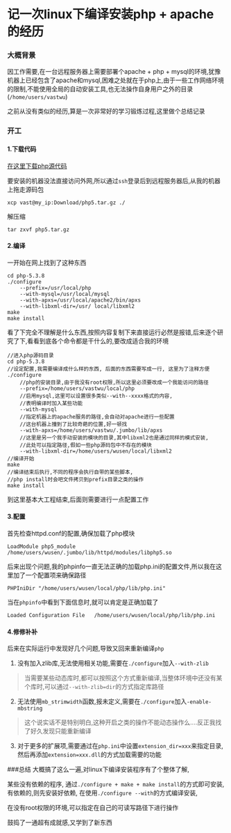# 记一次linux下编译安装php + apache的经历

### 大概背景
因工作需要,在一台远程服务器上需要部署个apache + php + mysql的环境,犹豫机器上已经包含了apache和mysql,困难之处就在于php上,由于一些工作网络环境的限制,不能使用全局的自动安装工具,也无法操作自身用户之外的目录(`/home/users/vastwu`)

之前从没有类似的经历,算是一次非常好的学习锻炼过程,这里做个总结记录

<!--more-->

### 开工

#### 1.下载代码

[在这里下载php源代码](http://cn2.php.net/downloads.php)

要安装的机器没法直接访问外网,所以通过`ssh`登录后到远程服务器后,从我的机器上拖走源码包

```
xcp vast@my_ip:Download/php5.tar.gz ./
```
解压缩

```
tar zxvf php5.tar.gz
```

#### 2.编译

一开始在网上找到了这种东西

```
cd php-5.3.8
./configure  
	--prefix=/usr/local/php 
	--with-mysql=/usr/local/mysql 
	--with-apxs=/usr/local/apache2/bin/apxs
	--with-libxml-dir=/usr/ local/libxml2
make 
make install 
```
看了下完全不理解是什么东西,按照内容复制下来直接运行必然是报错,后来逐个研究了下,看看到底各个命令都是干什么的,要改成适合我的环境

```
//进入php源码目录
cd php-5.3.8
//设定配置,我需要编译成什么样的东西, 后面的东西需要写成一行, 这里为了注释方便
./configure
	//php的安装目录,由于我没有root权限,所以这里必须要改成一个我能访问的路径  
	--prefix=/home/users/vastwu/local/php
	//启用mysql,这里可以设置很多类似--with--xxxx格式的内容,
	//表明编译时加入某些功能
	--with-mysql 
	//指定机器上的apache服务的路径,会自动对apache进行一些配置
	//这台机器上撞到了比较奇葩的位置,好一顿找
	--with-apxs=/home/users/vastwu/.jumbo/lib/apxs
	//这里是另一个我手动安装的模块的目录,其中libxml2也是通过同样的模式安装,
	//此处可以指定路径,假如一些php源码包中不存在的模块
	--with-libxml-dir=/home/users/wusen/local/libxml2
//编译开始
make 
//编译结束后执行,不同的程序会执行自带的某些脚本,
//php install时会吧文件拷贝到prefix目录之类的操作
make install
```

到这里基本大工程结束,后面则需要进行一点配置工作

#### 3.配置

首先检查httpd.conf的配置,确保加载了php模块

```
LoadModule php5_module /home/users/wusen/.jumbo/lib/httpd/modules/libphp5.so
```

后来出现个问题,我的phpinfo一直无法正确的加载php.ini的配置文件,所以我在这里加了一个配置项来确保路径

```
PHPIniDir "/home/users/wusen/local/php/lib/php.ini"
```

当在`phpinfo`中看到下面信息时,就可以肯定是正确加载了

```
Loaded Configuration File	/home/users/wusen/local/php/lib/php.ini
```

#### 4.修修补补

后来在实际运行中发现好几个问题,导致又回来重新编译`php`

1. 没有加入zlib库,无法使用相关功能,需要在`./configure`加入`--with-zlib`
>当需要某些动态库时,都可以按照这个方式重新编译,当整体环境中还没有某个库时,可以通过`--with-zlib=dir`的方式指定库路径

2. 无法使用`mb_strimwidth`函数,报未定义,需要在`./configure`加入`-enable-mbstring`
>这个说实话不是特别明白,这种开启之类的操作不能动态操作么....反正我找了好久发现只能重新编译

3. 对于更多的扩展项,需要通过在`php.ini`中设置`extension_dir=xxx`来指定目录,然后再添加`extension=xxx.dll`的方式加载需要的功能


###总结
大概搞了这么一遍,对linux下编译安装程序有了个整体了解, 

某些没有依赖的程序, 通过`./configure + make + make install`的方式即可安装, 有依赖的,则先安装好依赖, 在使用`./configure --with`的方式编译安装,

在没有root权限的环境,可以指定在自己的可读写路径下进行操作

鼓捣了一通超有成就感,又学到了新东西

